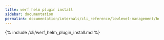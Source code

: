 ```yaml
---
title: werf helm plugin install
sidebar: documentation
permalink: documentation/internals/cli_reference/lowlevel-management/helm/plugin/install.html
---
```


{% include /cli/werf_helm_plugin_install.md %}

